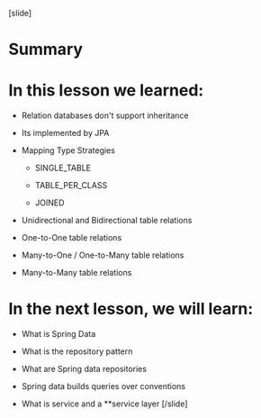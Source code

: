 [slide]
# Summary

# In this lesson we learned:

- Relation databases don't support inheritance

- Its implemented by JPA

- Mapping Type Strategies

  * SINGLE_TABLE

  * TABLE_PER_CLASS

  * JOINED

- Unidirectional and Bidirectional table relations

- One-to-One table relations

- Many-to-One / One-to-Many table relations

- Many-to-Many table relations

# In the next lesson, we will learn:

- What is Spring Data

- What is the repository pattern

- What are Spring data repositories

- Spring data builds queries over conventions

- What is service and a **service layer
[/slide]